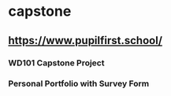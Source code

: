 # capstone

## https://www.pupilfirst.school/

### WD101 Capstone Project

### Personal Portfolio with Survey Form
